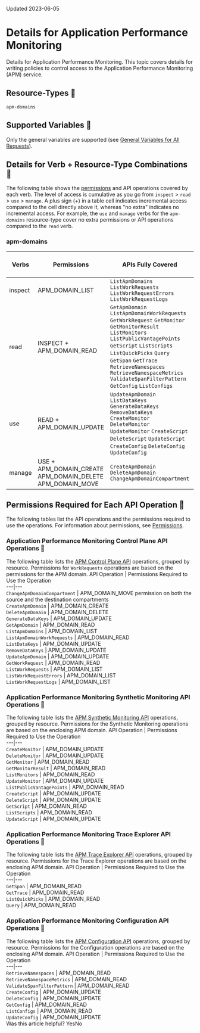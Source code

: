 Updated 2023-06-05
# Details for Application Performance Monitoring
Details for Application Performance Monitoring.
This topic covers details for writing policies to control access to the Application Performance Monitoring (APM) service.
## Resource-Types 🔗 
`apm-domains`
## Supported Variables 🔗 
Only the general variables are supported (see [General Variables for All Requests](https://docs.oracle.com/en-us/iaas/Content/Identity/Reference/policyreference.htm#General)).
## Details for Verb + Resource-Type Combinations 🔗 
The following table shows the [permissions](https://docs.oracle.com/en-us/iaas/Content/Identity/Concepts/policyadvancedfeatures.htm#Permissi) and API operations covered by each verb. The level of access is cumulative as you go from `inspect` > `read` > `use` > `manage`. A plus sign (+) in a table cell indicates incremental access compared to the cell directly above it, whereas "no extra" indicates no incremental access.
For example, the `use` and `manage` verbs for the `apm-domains` resource-type cover no extra permissions or API operations compared to the `read` verb.
### apm-domains
Verbs | Permissions | APIs Fully Covered | APIs Partially Covered  
---|---|---|---  
inspect |  APM_DOMAIN_LIST |  `ListApmDomains` `ListWorkRequests` `ListWorkRequestErrors` `ListWorkRequestLogs` |  none  
read |  INSPECT + APM_DOMAIN_READ |  `GetApmDomain` `ListApmDomainWorkRequests` `GetWorkRequest` `GetMonitor` `GetMonitorResult` `ListMonitors` `ListPublicVantagePoints` `GetScript` `ListScripts` `ListQuickPicks` `Query` `GetSpan` `GetTrace` `RetrieveNamespaces` `RetrieveNamespaceMetrics` `ValidateSpanFilterPattern` `GetConfig` `ListConfigs` |  none  
use |  READ + APM_DOMAIN_UPDATE |  `UpdateApmDomain` `ListDataKeys` `GenerateDataKeys` `RemoveDataKeys` `CreateMonitor` `DeleteMonitor` `UpdateMonitor` `CreateScript` `DeleteScript` `UpdateScript` `CreateConfig` `DeleteConfig` `UpdateConfig` |  none  
manage |  USE + APM_DOMAIN_CREATE APM_DOMAIN_DELETE APM_DOMAIN_MOVE |  `CreateApmDomain` `DeleteApmDomain` `ChangeApmDomainCompartment` |  none  
## Permissions Required for Each API Operation 🔗 
The following tables list the API operations and the permissions required to use the operations. For information about permissions, see [Permissions](https://docs.oracle.com/en-us/iaas/Content/Identity/Concepts/policyadvancedfeatures.htm#Permissi).
### Application Performance Monitoring Control Plane API Operations 🔗 
The following table lists the [APM Control Plane API](https://docs.oracle.com/iaas/api/#/en/apm-control-plane/latest/) operations, grouped by resource. Permissions for `WorkRequests` operations are based on the permissions for the APM domain.
API Operation | Permissions Required to Use the Operation  
---|---  
`ChangeApmDomainCompartment` | APM_DOMAIN_MOVE permission on both the source and the destination compartments  
`CreateApmDomain` | APM_DOMAIN_CREATE  
`DeleteApmDomain` | APM_DOMAIN_DELETE  
`GenerateDataKeys` | APM_DOMAIN_UPDATE  
`GetApmDomain` | APM_DOMAIN_READ  
`ListApmDomains` | APM_DOMAIN_LIST  
`ListApmDomainWorkRequests` | APM_DOMAIN_READ  
`ListDataKeys` | APM_DOMAIN_UPDATE  
`RemoveDataKeys` | APM_DOMAIN_UPDATE  
`UpdateApmDomain` | APM_DOMAIN_UPDATE  
`GetWorkRequest` | APM_DOMAIN_READ  
`ListWorkRequests` | APM_DOMAIN_LIST  
`ListWorkRequestErrors` | APM_DOMAIN_LIST  
`ListWorkRequestLogs` | APM_DOMAIN_LIST  
### Application Performance Monitoring Synthetic Monitoring API Operations 🔗 
The following table lists the [APM Synthetic Monitoring API](https://docs.oracle.com/iaas/api/#/en/apm-synthetic-monitoring/latest/) operations, grouped by resource. Permissions for the Synthetic Monitoring operations are based on the enclosing APM domain.
API Operation | Permissions Required to Use the Operation  
---|---  
`CreateMonitor` | APM_DOMAIN_UPDATE  
`DeleteMonitor` | APM_DOMAIN_UPDATE  
`GetMonitor` | APM_DOMAIN_READ  
`GetMonitorResult` | APM_DOMAIN_READ  
`ListMonitors` | APM_DOMAIN_READ  
`UpdateMonitor` | APM_DOMAIN_UPDATE  
`ListPublicVantagePoints` | APM_DOMAIN_READ  
`CreateScript` | APM_DOMAIN_UPDATE  
`DeleteScript` | APM_DOMAIN_UPDATE  
`GetScript` | APM_DOMAIN_READ  
`ListScripts` | APM_DOMAIN_READ  
`UpdateScript` | APM_DOMAIN_UPDATE  
### Application Performance Monitoring Trace Explorer API Operations 🔗 
The following table lists the [APM Trace Explorer API](https://docs.oracle.com/iaas/api/#/en/apm-trace-explorer/latest/) operations, grouped by resource. Permissions for the Trace Explorer operations are based on the enclosing APM domain.
API Operation | Permissions Required to Use the Operation  
---|---  
`GetSpan` | APM_DOMAIN_READ  
`GetTrace` | APM_DOMAIN_READ  
`ListQuickPicks` | APM_DOMAIN_READ  
`Query` | APM_DOMAIN_READ  
### Application Performance Monitoring Configuration API Operations 🔗 
The following table lists the [APM Configuration API](https://docs.oracle.com/iaas/api/#/en/apm-config/) operations, grouped by resource. Permissions for the Configuration operations are based on the enclosing APM domain.
API Operation | Permissions Required to Use the Operation  
---|---  
`RetrieveNamespaces` | APM_DOMAIN_READ  
`RetrieveNamespaceMetrics` | APM_DOMAIN_READ  
`ValidateSpanFilterPattern` | APM_DOMAIN_READ  
`CreateConfig` | APM_DOMAIN_UPDATE  
`DeleteConfig` | APM_DOMAIN_UPDATE  
`GetConfig` | APM_DOMAIN_READ  
`ListConfigs` | APM_DOMAIN_READ  
`UpdateConfig` | APM_DOMAIN_UPDATE  
Was this article helpful?
YesNo

